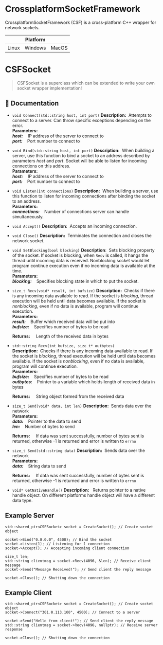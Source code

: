 # CrossplatformSocketFramework

CrossplatformSocketFramework (CSF) is a cross-platform C++ wrapper for network sockets.

|  |   Platform   | |
|:--------:| :-: | :-: |
| Linux    | Windows | MacOS


# CSFSocket

>CSFSocket is a superclass which can be extended to write your own socket wrapper implementation!

## 📖 Documentation


* `void Connect(std::string host, int port)`
    **Description:**&nbsp;&nbsp;Attempts to connect to a server. Can throw specific exceptions depending on the error.<br />
    **Parameters:**<br />
    **_host:_**&nbsp;&nbsp;&nbsp; IP address of the server to connect to<br />
    **_port:_**&nbsp;&nbsp;&nbsp; Port number to connect to<br />

* `void Bind(std::string host, int port)`
    **Description:**&nbsp;&nbsp;When building a server, use this function to bind a socket to an address described by parameters _host_ and _port_. Socket will be able to listen for incoming connections on this address.<br />
    **Parameters:**<br />
    **_host:_**&nbsp;&nbsp;&nbsp; IP address of the server to connect to<br />
    **_port:_**&nbsp;&nbsp;&nbsp; Port number to connect to<br />

* `void Listen(int connections)`
    **Description:**&nbsp;&nbsp;When building a server, use this function to listen for incoming connections after binding the socket to an address.<br />
    **Parameters:**<br />
    **_connections:_**&nbsp;&nbsp;&nbsp; Number of connections server can handle simultaneously.<br />

* `void Accept()`
    **Description:**&nbsp;&nbsp;Accepts an incoming connection.<br />

* `void Close()`
    **Description:**&nbsp;&nbsp;Terminates the connection and closes the network socket.<br />

* `void SetBlocking(bool blocking)`
    **Description:**&nbsp;&nbsp;Sets blocking property of the socket. If socket is blocking, when `Recv` is called, it hangs the thread until incoming data is received. Nonblocking socket would let program continue execution even if no incoming data is available at the time.<br />
    **Parameters:**<br />
    **_blocking:_**&nbsp;&nbsp;&nbsp; Specifies blocking state in which to put the socket.<br />

* `size_t Recv(void* result, int bufsize)`
    **Description:**&nbsp;&nbsp;Checks if there is any incoming data available to read. If the socket is _blocking_, thread execution will be held until data becomes available. If the socket is _nonblocking_, even if no data is available, program will continue execution.<br />
    **Parameters:**<br />
    **_result:_**&nbsp;&nbsp;&nbsp; Buffer which received data will be put into<br />
    **_bufsize:_**&nbsp;&nbsp;&nbsp; Specifies number of bytes to be read<br />

    **Returns:**&nbsp; &nbsp; &nbsp;Length of the received data in bytes<br />
    
* `std::string Recv(int bufsize, size_t* outbytes)`
    **Description:**&nbsp;&nbsp;Checks if there is any incoming data available to read. If the socket is _blocking_, thread execution will be held until data becomes available. If the socket is _nonblocking_, even if no data is available, program will continue execution.<br />
    **Parameters:**<br />
    **_bufsize:_**&nbsp;&nbsp;&nbsp; Specifies number of bytes to be read<br />
    **_outbytes:_**&nbsp;&nbsp;&nbsp; Pointer to a variable which holds length of received data in bytes<br />

    **Returns:**&nbsp; &nbsp; &nbsp;String object formed from the received data<br />
    
* `size_t Send(void* data, int len)`
    **Description:**&nbsp;&nbsp;Sends data over the network<br />
    **Parameters:**<br />
    **_data:_**&nbsp;&nbsp;&nbsp; Pointer to the data to send<br />
    **_len:_**&nbsp;&nbsp;&nbsp; Number of bytes to send<br />

    **Returns:**&nbsp; &nbsp; &nbsp;If data was sent successfully, number of bytes sent is returned, otherwise -1 is returned and error is written to `errno`
    
* `size_t Send(std::string data)`
    **Description:**&nbsp;&nbsp;Sends data over the network<br />
    **Parameters:**<br />
    **_data:_**&nbsp;&nbsp;&nbsp; String data to send<br />

    **Returns:**&nbsp; &nbsp; &nbsp;If data was sent successfully, number of bytes sent is returned, otherwise -1 is returned and error is written to `errno`<br />
    
* `void* GetNativeHandle()`
    **Description:**&nbsp;&nbsp; Returns pointer to a native handle object.  On different platforms handle object will have a different data type.<br />



## Example Server

```
std::shared_ptr<CSFSocket> socket = CreateSocket(); // Create socket object

socket->Bind("0.0.0.0", 4500); // Bind the socket 
socket->Listen(1); // Listening for 1 connection
socket->Accept(); // Accepting incoming client connection

size_t len;
std::string clientmsg = socket->Recv(4096, &len); // Receive client message
socket->Send("Message Received!"); // Send client the reply message

socket->Close(); // Shutting down the connection
```

## Example Client

```
std::shared_ptr<CSFSocket> socket = CreateSocket(); // Create socket object
socket->Connect("301.0.113.100", 4500); // Connect to a server

socket->Send("Hello from client!"); // Send client the reply message
std::string clientmsg = socket->Recv(4096, nullptr); // Receive server response

socket->Close(); // Shutting down the connection
```


